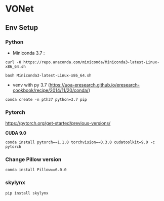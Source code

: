 # VONet

## Env Setup

### Python

* Miniconda 3.7 : 

`curl -O https://repo.anaconda.com/miniconda/Miniconda3-latest-Linux-x86_64.sh` 

`bash Miniconda3-latest-Linux-x86_64.sh` 

* venv with py 3.7 (https://uoa-eresearch.github.io/eresearch-cookbook/recipe/2014/11/20/conda/)

`conda create -n pth37 python=3.7 pip` 

### Pytorch

https://pytorch.org/get-started/previous-versions/

**CUDA 9.0**

`conda install pytorch==1.1.0 torchvision==0.3.0 cudatoolkit=9.0 -c pytorch`

### Change Pillow version

`conda install Pillow==6.0.0`

### skylynx

`pip install skylynx`